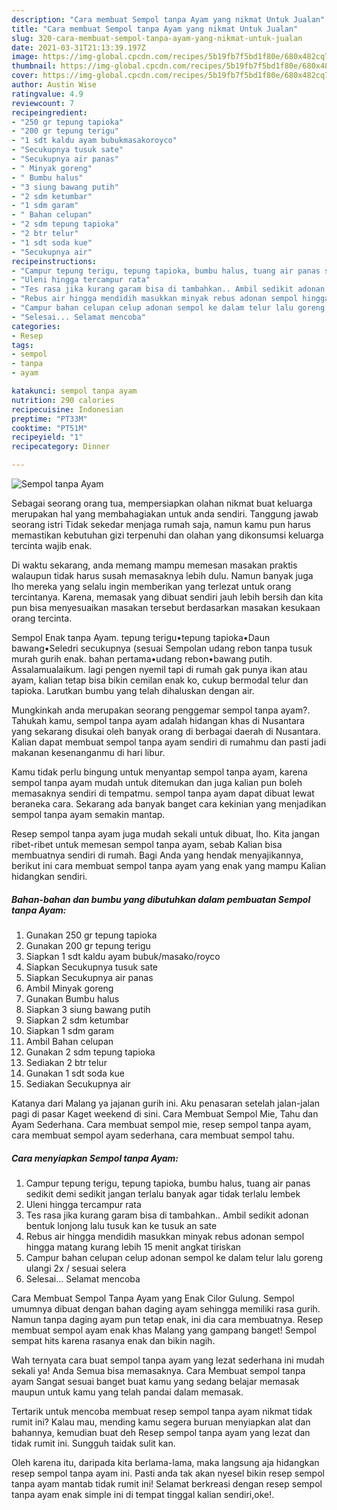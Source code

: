 ```yaml
---
description: "Cara membuat Sempol tanpa Ayam yang nikmat Untuk Jualan"
title: "Cara membuat Sempol tanpa Ayam yang nikmat Untuk Jualan"
slug: 320-cara-membuat-sempol-tanpa-ayam-yang-nikmat-untuk-jualan
date: 2021-03-31T21:13:39.197Z
image: https://img-global.cpcdn.com/recipes/5b19fb7f5bd1f80e/680x482cq70/sempol-tanpa-ayam-foto-resep-utama.jpg
thumbnail: https://img-global.cpcdn.com/recipes/5b19fb7f5bd1f80e/680x482cq70/sempol-tanpa-ayam-foto-resep-utama.jpg
cover: https://img-global.cpcdn.com/recipes/5b19fb7f5bd1f80e/680x482cq70/sempol-tanpa-ayam-foto-resep-utama.jpg
author: Austin Wise
ratingvalue: 4.9
reviewcount: 7
recipeingredient:
- "250 gr tepung tapioka"
- "200 gr tepung terigu"
- "1 sdt kaldu ayam bubukmasakoroyco"
- "Secukupnya tusuk sate"
- "Secukupnya air panas"
- " Minyak goreng"
- " Bumbu halus"
- "3 siung bawang putih"
- "2 sdm ketumbar"
- "1 sdm garam"
- " Bahan celupan"
- "2 sdm tepung tapioka"
- "2 btr telur"
- "1 sdt soda kue"
- "Secukupnya air"
recipeinstructions:
- "Campur tepung terigu, tepung tapioka, bumbu halus, tuang air panas sedikit demi sedikit jangan terlalu banyak agar tidak terlalu lembek"
- "Uleni hingga tercampur rata"
- "Tes rasa jika kurang garam bisa di tambahkan.. Ambil sedikit adonan bentuk lonjong lalu tusuk kan ke tusuk an sate"
- "Rebus air hingga mendidih masukkan minyak rebus adonan sempol hingga matang kurang lebih 15 menit angkat tiriskan"
- "Campur bahan celupan celup adonan sempol ke dalam telur lalu goreng ulangi 2x / sesuai selera"
- "Selesai... Selamat mencoba"
categories:
- Resep
tags:
- sempol
- tanpa
- ayam

katakunci: sempol tanpa ayam 
nutrition: 290 calories
recipecuisine: Indonesian
preptime: "PT33M"
cooktime: "PT51M"
recipeyield: "1"
recipecategory: Dinner

---
```



![Sempol tanpa Ayam](https://img-global.cpcdn.com/recipes/5b19fb7f5bd1f80e/680x482cq70/sempol-tanpa-ayam-foto-resep-utama.jpg)

Sebagai seorang orang tua, mempersiapkan olahan nikmat buat keluarga merupakan hal yang membahagiakan untuk anda sendiri. Tanggung jawab seorang istri Tidak sekedar menjaga rumah saja, namun kamu pun harus memastikan kebutuhan gizi terpenuhi dan olahan yang dikonsumsi keluarga tercinta wajib enak.

Di waktu  sekarang, anda memang mampu memesan masakan praktis walaupun tidak harus susah memasaknya lebih dulu. Namun banyak juga lho mereka yang selalu ingin memberikan yang terlezat untuk orang tercintanya. Karena, memasak yang dibuat sendiri jauh lebih bersih dan kita pun bisa menyesuaikan masakan tersebut berdasarkan masakan kesukaan orang tercinta. 

Sempol Enak tanpa Ayam. tepung terigu•tepung tapioka•Daun bawang•Seledri secukupnya (sesuai Sempolan udang rebon tanpa tusuk murah gurih enak. bahan pertama•udang rebon•bawang putih. Assalamualaikum. lagi pengen nyemil tapi di rumah gak punya ikan atau ayam, kalian tetap bisa bikin cemilan enak ko, cukup bermodal telur dan tapioka. Larutkan bumbu yang telah dihaluskan dengan air.

Mungkinkah anda merupakan seorang penggemar sempol tanpa ayam?. Tahukah kamu, sempol tanpa ayam adalah hidangan khas di Nusantara yang sekarang disukai oleh banyak orang di berbagai daerah di Nusantara. Kalian dapat membuat sempol tanpa ayam sendiri di rumahmu dan pasti jadi makanan kesenanganmu di hari libur.

Kamu tidak perlu bingung untuk menyantap sempol tanpa ayam, karena sempol tanpa ayam mudah untuk ditemukan dan juga kalian pun boleh memasaknya sendiri di tempatmu. sempol tanpa ayam dapat dibuat lewat beraneka cara. Sekarang ada banyak banget cara kekinian yang menjadikan sempol tanpa ayam semakin mantap.

Resep sempol tanpa ayam juga mudah sekali untuk dibuat, lho. Kita jangan ribet-ribet untuk memesan sempol tanpa ayam, sebab Kalian bisa membuatnya sendiri di rumah. Bagi Anda yang hendak menyajikannya, berikut ini cara membuat sempol tanpa ayam yang enak yang mampu Kalian hidangkan sendiri.

<!--inarticleads1-->

##### Bahan-bahan dan bumbu yang dibutuhkan dalam pembuatan Sempol tanpa Ayam:

1. Gunakan 250 gr tepung tapioka
1. Gunakan 200 gr tepung terigu
1. Siapkan 1 sdt kaldu ayam bubuk/masako/royco
1. Siapkan Secukupnya tusuk sate
1. Siapkan Secukupnya air panas
1. Ambil  Minyak goreng
1. Gunakan  Bumbu halus
1. Siapkan 3 siung bawang putih
1. Siapkan 2 sdm ketumbar
1. Siapkan 1 sdm garam
1. Ambil  Bahan celupan
1. Gunakan 2 sdm tepung tapioka
1. Sediakan 2 btr telur
1. Gunakan 1 sdt soda kue
1. Sediakan Secukupnya air


Katanya dari Malang ya jajanan gurih ini. Aku penasaran setelah jalan-jalan pagi di pasar Kaget weekend di sini. Cara Membuat Sempol Mie, Tahu dan Ayam Sederhana. Cara membuat sempol mie, resep sempol tanpa ayam, cara membuat sempol ayam sederhana, cara membuat sempol tahu. 

<!--inarticleads2-->

##### Cara menyiapkan Sempol tanpa Ayam:

1. Campur tepung terigu, tepung tapioka, bumbu halus, tuang air panas sedikit demi sedikit jangan terlalu banyak agar tidak terlalu lembek
1. Uleni hingga tercampur rata
1. Tes rasa jika kurang garam bisa di tambahkan.. Ambil sedikit adonan bentuk lonjong lalu tusuk kan ke tusuk an sate
1. Rebus air hingga mendidih masukkan minyak rebus adonan sempol hingga matang kurang lebih 15 menit angkat tiriskan
1. Campur bahan celupan celup adonan sempol ke dalam telur lalu goreng ulangi 2x / sesuai selera
1. Selesai... Selamat mencoba


Cara Membuat Sempol Tanpa Ayam yang Enak Cilor Gulung. Sempol umumnya dibuat dengan bahan daging ayam sehingga memiliki rasa gurih. Namun tanpa daging ayam pun tetap enak, ini dia cara membuatnya. Resep membuat sempol ayam enak khas Malang yang gampang banget! Sempol sempat hits karena rasanya enak dan bikin nagih. 

Wah ternyata cara buat sempol tanpa ayam yang lezat sederhana ini mudah sekali ya! Anda Semua bisa memasaknya. Cara Membuat sempol tanpa ayam Sangat sesuai banget buat kamu yang sedang belajar memasak maupun untuk kamu yang telah pandai dalam memasak.

Tertarik untuk mencoba membuat resep sempol tanpa ayam nikmat tidak rumit ini? Kalau mau, mending kamu segera buruan menyiapkan alat dan bahannya, kemudian buat deh Resep sempol tanpa ayam yang lezat dan tidak rumit ini. Sungguh taidak sulit kan. 

Oleh karena itu, daripada kita berlama-lama, maka langsung aja hidangkan resep sempol tanpa ayam ini. Pasti anda tak akan nyesel bikin resep sempol tanpa ayam mantab tidak rumit ini! Selamat berkreasi dengan resep sempol tanpa ayam enak simple ini di tempat tinggal kalian sendiri,oke!.

